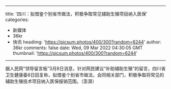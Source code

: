 
---
title: '四川：拟借鉴个别省市做法，积极争取常见辅助生殖项目纳入医保'
categories: 
 - 新媒体
 - 36kr
 - 快讯
headimg: 'https://picsum.photos/400/300?random=6244'
author: 36kr
comments: false
date: Wed, 09 Mar 2022 04:30:05 GMT
thumbnail: 'https://picsum.photos/400/300?random=6244'
---

<div>   
据人民网“领导留言板”3月8日消息，针对网民建议“补助辅助生殖”的留言，四川省卫生健康委8日回复称，拟借鉴个别省市做法，会同相关部门，积极争取将常见的辅助生殖技术项目纳入医保报销范围。（澎湃）  
</div>
            